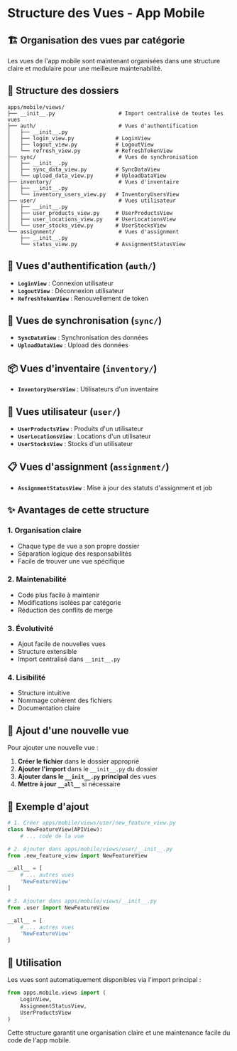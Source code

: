 # Structure des Vues - App Mobile

## 🏗️ **Organisation des vues par catégorie**

Les vues de l'app mobile sont maintenant organisées dans une structure claire et modulaire pour une meilleure maintenabilité.

## 📁 **Structure des dossiers**

```
apps/mobile/views/
├── __init__.py                    # Import centralisé de toutes les vues
├── auth/                          # Vues d'authentification
│   ├── __init__.py
│   ├── login_view.py             # LoginView
│   ├── logout_view.py            # LogoutView
│   └── refresh_view.py           # RefreshTokenView
├── sync/                          # Vues de synchronisation
│   ├── __init__.py
│   ├── sync_data_view.py         # SyncDataView
│   └── upload_data_view.py       # UploadDataView
├── inventory/                     # Vues d'inventaire
│   ├── __init__.py
│   └── inventory_users_view.py   # InventoryUsersView
├── user/                          # Vues utilisateur
│   ├── __init__.py
│   ├── user_products_view.py     # UserProductsView
│   ├── user_locations_view.py    # UserLocationsView
│   └── user_stocks_view.py       # UserStocksView
└── assignment/                    # Vues d'assignment
    ├── __init__.py
    └── status_view.py            # AssignmentStatusView
```

## 🔐 **Vues d'authentification (`auth/`)**

- **`LoginView`** : Connexion utilisateur
- **`LogoutView`** : Déconnexion utilisateur
- **`RefreshTokenView`** : Renouvellement de token

## 🔄 **Vues de synchronisation (`sync/`)**

- **`SyncDataView`** : Synchronisation des données
- **`UploadDataView`** : Upload des données

## 📦 **Vues d'inventaire (`inventory/`)**

- **`InventoryUsersView`** : Utilisateurs d'un inventaire

## 👤 **Vues utilisateur (`user/`)**

- **`UserProductsView`** : Produits d'un utilisateur
- **`UserLocationsView`** : Locations d'un utilisateur
- **`UserStocksView`** : Stocks d'un utilisateur

## 📋 **Vues d'assignment (`assignment/`)**

- **`AssignmentStatusView`** : Mise à jour des statuts d'assignment et job

## ✨ **Avantages de cette structure**

### 1. **Organisation claire**
- Chaque type de vue a son propre dossier
- Séparation logique des responsabilités
- Facile de trouver une vue spécifique

### 2. **Maintenabilité**
- Code plus facile à maintenir
- Modifications isolées par catégorie
- Réduction des conflits de merge

### 3. **Évolutivité**
- Ajout facile de nouvelles vues
- Structure extensible
- Import centralisé dans `__init__.py`

### 4. **Lisibilité**
- Structure intuitive
- Nommage cohérent des fichiers
- Documentation claire

## 🔧 **Ajout d'une nouvelle vue**

Pour ajouter une nouvelle vue :

1. **Créer le fichier** dans le dossier approprié
2. **Ajouter l'import** dans le `__init__.py` du dossier
3. **Ajouter dans le `__init__.py` principal** des vues
4. **Mettre à jour `__all__`** si nécessaire

## 📝 **Exemple d'ajout**

```python
# 1. Créer apps/mobile/views/user/new_feature_view.py
class NewFeatureView(APIView):
    # ... code de la vue

# 2. Ajouter dans apps/mobile/views/user/__init__.py
from .new_feature_view import NewFeatureView

__all__ = [
    # ... autres vues
    'NewFeatureView'
]

# 3. Ajouter dans apps/mobile/views/__init__.py
from .user import NewFeatureView

__all__ = [
    # ... autres vues
    'NewFeatureView'
]
```

## 🎯 **Utilisation**

Les vues sont automatiquement disponibles via l'import principal :

```python
from apps.mobile.views import (
    LoginView,
    AssignmentStatusView,
    UserProductsView
)
```

Cette structure garantit une organisation claire et une maintenance facile du code de l'app mobile.
